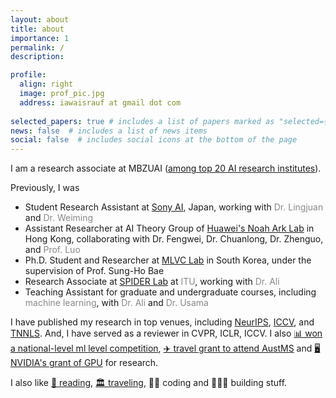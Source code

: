 ```yaml
---
layout: about
title: about
importance: 1
permalink: /
description: 

profile:
  align: right
  image: prof_pic.jpg
  address: iawaisrauf at gmail dot com
  
selected_papers: true # includes a list of papers marked as "selected={true}"
news: false  # includes a list of news items
social: false  # includes social icons at the bottom of the page
---
```


<style>
  /*Style for muted links*/
  .muted-link {
    color: #888; /*Muted gray color*/
    text-decoration: none; /*Remove underline*/
  }
  /*Style for muted links when hovered over*/
  .muted-link:hover {
    color: #555; /*Darker gray color when hovering*/
  }
</style>

I am a research associate at MBZUAI ([among top 20 AI research institutes](https://csrankings.org/#/index?ai&vision&mlmining&nlp&world)).

Previously, I was
<ul>
  <li> Student Research Assistant at <a href="https://ai.sony/">Sony AI</a>, Japan, working with <a href="https://sites.google.com/view/lingjuan-lyu/home" class="muted-link"> Dr. Lingjuan </a> and <a href="https://weiming.me" class="muted-link"> Dr. Weiming </a>   </li>

  <li> Assistant Researcher at AI Theory Group of <a href="http://www.noahlab.com.hk/">Huawei's Noah Ark Lab</a> in Hong Kong, collaborating with <a href="" class="muted-link"> Dr. Fengwei</a>, <a href="" class="muted-link"> Dr. Chuanlong</a>, <a href="" class="muted-link"> Dr. Zhenguo</a>, and <a href="https://scholar.google.com.hk/citations?user=aXdjxb4AAAAJ&hl=en" class="muted-link"> Prof. Luo</a></li>

  <li> Ph.D. Student and Researcher at <a href="https://sites.google.com/khu.ac.kr/mlvclab/">MLVC Lab</a> in South Korea, under the supervision of <a href="" class="muted-link"> Prof. Sung-Ho Bae</a></li>

  <li> Research Associate at <a href="http://www.spider.itu.edu.pk">SPIDER Lab</a> at <a href="http://www.itu.edu.pk/" class="muted-link">ITU</a>, working with<a href="https://itu.edu.pk/faculty-itu/dr-ali-ahmed/" class="muted-link"> Dr. Ali </a></li>

  <li> Teaching Assistant for graduate and undergraduate courses, including <a href="https://awaisrauf.github.io/ee512/" class="muted-link">machine learning</a>, with <a href="https://itu.edu.pk/faculty-itu/dr-ali-ahmed/" class="muted-link"> Dr. Ali </a> and <a href="http://usamabinsikandar.weebly.com/teaching.html" class="muted-link"> Dr. Usama </a></li>
</ul>

I have published my research in top venues, including [NeurIPS](), [ICCV](), and [TNNLS](). And, I have served as a reviewer in CVPR, ICLR, ICCV. I also [📊 won a national-level ml level competition](https://awaisrauf.github.io/election_prediction), [✈️ travel grant to attend AustMS](https://sites.google.com/view/2022-workshop-bridgingmathstcs) and [🖥 NVIDIA's grant of GPU](https://developer.nvidia.com/academic_gpu_seeding) for research.

 I also like [📖 reading](https://www.goodreads.com/review/list/90419452-awais?page=1&per_page=100&print=true&ref=nav_mybooks&shelf=read&utf8), [🏛 traveling](), 🧑‍💻 coding and 👷🏼‍♂️ building stuff.
